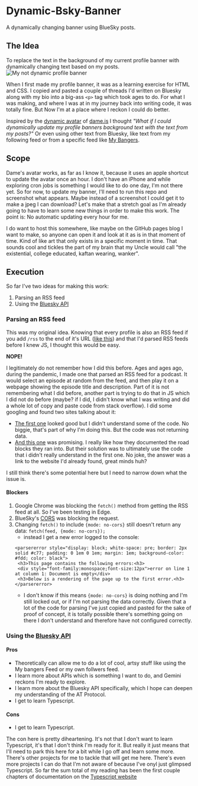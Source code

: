 # Dynamic-Bsky-Banner
 A dynamically changing banner using BlueSky posts.

## The Idea
To replace the text in the background of my current profile banner with dynamically changing text based on my posts.
![My not dynamic profile banner](https://cdn.bsky.app/img/feed_fullsize/plain/did:plc:uexvzvxiyl5ntq7h46vt5vix/bafkreiezypgg2553hgamcyhdoun7kqrq4lhluyluh4delhrmepwea5pcfu@jpeg)

When I first made my profile banner, it was as a learning exercise for HTML and CSS. I copied and pasted a couple of threads I'd written on Bluesky along with my bio into a big-ass ```<p>``` tag which took ages to do. For what I was making, and where I was at in my journey back into writing code, it was totally fine. But Now I'm at a place where I reckon I could do better. 

Inspired by the [dynamic avatar](https://dame.is/blog/how-i-made-an-automated-dynamic-avatar-for-my-bluesky-profile) of [dame.is](https://bsky.app/profile/dame.is) I thought _"What if I could dynamically update my profile banners background text with the text from my posts?"_ Or even using other text from Bluesky, like text from my following feed or from a specific feed like [My Bangers](https://bsky.app/profile/jaz.bsky.social/feed/bangers).

## Scope
Dame's avatar works, as far as I know it, because it uses an apple shortcut to update the avatar once an hour. I don't have an iPhone and while exploring cron jobs is something I would like to do one day, I'm not there yet. So for now, to update my banner, I'll need to run this repo and screenshot what appears. Maybe instead of a screenshot I could get it to make a jpeg I can download? Let's make that a stretch goal as I'm already going to have to learn some new things in order to make this work. The point is: No automatic updating every hour for me. 

I do want to host this somewhere, like maybe on the GitHub pages blog I want to make, so anyone can open it and look at it as is in that moment of time. Kind of like art that only exists in a specific moment in time. That sounds cool and tickles the part of my brain that my Uncle would call "the existential, college educated, kaftan wearing, wanker".

## Execution
So far I've two ideas for making this work:
1. Parsing an RSS feed
2. Using the [Bluesky API](https://docs.bsky.app/)

### Parsing an RSS feed
This was my original idea. Knowing that every profile is also an RSS feed if you add ```/rss``` to the end of it's URL ([like this](https://bsky.app/profile/did:plc:uexvzvxiyl5ntq7h46vt5vix/rss)) and that I'd parsed RSS feeds before I knew JS, I thought this would be easy.

**NOPE!**

I legitimately do not remember how I did this before. Ages and ages ago, during the pandemic, I made one that parsed an RSS feed for a podcast. It would select an episode at random from the feed, and then play it on a webpage showing the episode title and description. Part of it is not remembering what I did before, another part is trying to do that in JS which I did not do before (maybe? if I did, I didn't know what I was writing and did a whole lot of copy and paste code from stack overflow). I did some googling and found two sites talking about it:
- [The first one](https://css-tricks.com/how-to-fetch-and-parse-rss-feeds-in-javascript/) looked good but I didn't understand some of the code. No biggie, that's part of why I'm doing this. But the code was not returning data.
- [And this one](https://dev.to/geekgalgroks/building-an-rss-reader-in-javascript-1ep0) was promising. I really like how they documented the road blocks they ran into. But their solution was to ultimately use the code that i didn't really understand in the first one. No joke, the answer was a link to the website I'd already found, great minds huh?

I still think there's some potential here but I need to narrow down what the issue is.

#### Blockers
1. Google Chrome was blocking the ```fetch()``` method from getting the RSS feed at all. So I've been testing in Edge.
2. BlueSky's [CORS](https://developer.mozilla.org/en-US/docs/Web/HTTP/CORS) was blocking the request.
3. Changing ```fetch()``` to include ```{mode: no-cors}``` still doesn't return any data: ```fetch(feed, {mode: no-cors});```
   - instead I get a new error logged to the console:
   ```
   <parsererror style="display: block; white-space: pre; border: 2px solid #c77; padding: 0 1em 0 1em; margin: 1em; background-color: #fdd; color: black">
    <h3>This page contains the following errors:<h3>
    <div style="font-family:monospace;font-size:12px">error on line 1 at column 1: Document is empty</div>
    <h3>Below is a rendering of the page up to the first error.<h3>
   </parsererror>
   ```
   - I don't know if this means ```{mode: no-cors}``` is doing nothing and I'm still locked out, or if I'm not parsing the data correctly. Given that a lot of the code for parsing I've just copied and pasted for the sake of proof of concept, it is totally possible there's something going on there I don't understand and therefore have not configured correctly.

### Using the [Bluesky API](https://docs.bsky.app/)
#### Pros
- Theoretically can allow me to do a lot of cool, artsy stuff like using the My bangers Feed or my own follwers feed.
- I learn more about APIs which is something I want to do, and Gemini reckons I'm ready to explore.
- I learn more about the Bluesky API specifically, which I hope can deepen my understanding of the AT Protocol.
- I get to learn Typescript.
#### Cons
- I get to learn Typescript.

The con here is pretty diheartening. It's not that I don't want to learn Typescript, it's that I don't think I'm ready for it. But really it just means that I'll need to park this here for a bit while I go off and learn some more. There's other projects for me to tackle that will get me here. There's even more projects I can do that I'm not aware of because I've onyl just glimpsed Typescript. So far the sum total of my reading has been the first couple chapters of documentation on the [Typescript website](https://www.typescriptlang.org/docs/handbook/typescript-from-scratch.html)
